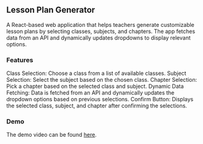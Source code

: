 ## Lesson Plan Generator
A React-based web application that helps teachers generate customizable lesson plans by selecting classes, subjects, and chapters. The app fetches data from an API and dynamically updates dropdowns to display relevant options.

### Features
Class Selection: Choose a class from a list of available classes.
Subject Selection: Select the subject based on the chosen class.
Chapter Selection: Pick a chapter based on the selected class and subject.
Dynamic Data Fetching: Data is fetched from an API and dynamically updates the dropdown options based on previous selections.
Confirm Button: Displays the selected class, subject, and chapter after confirming the selections.

### Demo
The demo video can be found [here](https://drive.google.com/file/d/1dHz9ofkCA_OIRpVeVx-LrIqMD5pJkhWH/view?usp=sharing).
